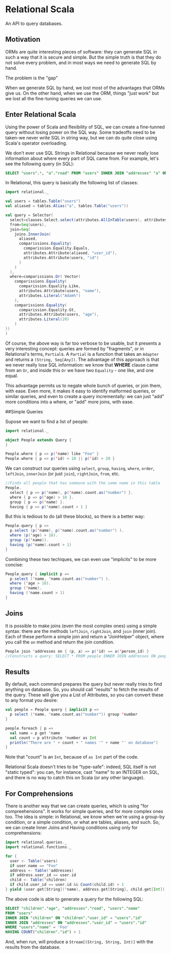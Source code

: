 Relational Scala
================

An API to query databases.

## Motivation
ORMs are quite interesting pieces of software: they can generate SQL in such a
way that it is secure and simple. But the simple truth is that they do not
solve every problem, and in most ways we need to generate SQL by hand.

The problem is the "gap"

When we generate SQL by hand, we lost most of the advantages that ORMs give us.
On the other hand, when we use the ORM, things "just work" but we lost all the
fine-tuning queries we can use.

## Enter Relational Scala
Using the power of Scala and flexibility of SQL, we can create a fine-tunned
query without losing power on the SQL way. Some tradeoffs need to be taken-we
never write SQL in string way, but we can do quite close using Scala's operator
overloading.

We don't ever use SQL Strings in Relational because we never really lose information
about where every part of SQL came from. For example, let's see the following
query (in SQL):

```sql
SELECT "users".*, "a"."road" FROM "users" INNER JOIN "addresses" "a" ON "a"."user_id" = "users"."id" WHERE "users"."name" LIKE 'Adam%' OR "users"."age" > 20
```

In Relational, this query is basically the following list of classes:

```scala
import relational._

val users = tables.Table("users")
val aliased = tables.Alias("a", tables.Table("users"))

val query = Selector(
  select=clauses.Select.select(attributes.AllInTable(users), attributes.Attribute(aliased, "road")),
  from=Seq(users),
  join=Seq(
    joins.InnerJoin(
      aliased, 
      comparissions.Equality(
        comparission.Equality.Equals, 
        attributes.Attribute(aliased, "user_id"), 
        attributes.Attribute(users, "id")
      )
    )
  ),
  where=comparissions.Or( Vector(
    comparissions.Equality(
      comparission.Equality.Like, 
      attributes.Attribute(users, "name"), 
      attributes.Literal("Adam%")
    ),
    comparissions.Equality(
      comparission.Equality.Gt, 
      attributes.Attribute(users, "age"), 
      attributes.Literal(20)
    )
))
)
```

Of course, the above way is far too verbose to be usable, but it presents a very interesting
concept: queries are formed by "fragments", or in Relational's terms, `Partial`s. A `Partial`
is a function that takes an `Adapter` and returns a `(String, Seq[Any])`. The  advantage
of this approach is that we never really lose SQL information: we know that **WHERE** clause
came from an `Or`, and inside this `Or` we have two `Equality` - one like, and one equal.

This advantage permits us to negate whole bunch of queries, or join them, with ease. Even
more, it makes it easy to identify malformed queries, or similar queries, and even to create
a query incrementally: we can just "add" more conditions into a where, or "add" more joins,
with ease.

##Simple Queries

Supose we want to find a list of people:

```scala
import relational._

object People extends Query {
}

People.where { p => p('name) like "Foo" }
People.where { p => p('id) < 10 || p('id) > 20 }

```

We can construct our queries using `select`, `group`, `having`, `where`,
`order`, `leftJoin`, `innerJoin` (or just `join`), `rightJoin`, `from`, etc.

```scala
//Finds all people that has someone with the same name in this table
People.
  select { p => p('name), p('name).count.as("number") }.
  where { p => p('age) > 18 }.
  group { p => p('name) }.
  having { p => p('name).count > 1 }
```

But this is tedious to do (all these blocks), so there is a better way:

```scala
People.query { p =>
  p.select (p('name), p('name).count.as("number") ).
  where (p('age) > 18).
  group (p('name)).
  having (p('name).count > 1)
}
```

Combining these two techiques, we can even use "implicits" to be more concise:

```scala
People.query { implicit p =>
  p.select ('name, 'name.count.as("number") ).
  where ('age > 18).
  group ('name).
  having ('name.count > 1)
}
```

## Joins
It is possible to make joins (even the most complex ones) using a simple
syntax: there are the methods `leftJoin`, `rightJoin`, and `join` (inner join).
Each of these perform a simple join and return a "JoinHelper" object, where you
call the `on` method and return the join condition.

```scala
People join 'addresses on { (p, a) => p('id) == a('person_id) }
//Constructs a query: SELECT * FROM people INNER JOIN addresses ON people.id = addresses.person_id
```

## Results
By default, each command prepares the query but never really tries to find
anything on database. So, you should call "results" to fetch the results of the
query. These will give you a List of Attributes, so you can convert these to
any format you desire:

```scala
val people = People query { implicit p =>
  p select ('name, 'name.count.as("number")) group 'number
}

people.foreach { p =>
  val name = p get 'name
  val count = p attribute 'number as Int
  println("There are " + count + " names '" + name "' on database")
}
```

Note that "count" is an `Int`, because of `as Int` part of the code.

Relational Scala doesn't tries to be "type-safe": indeed, SQL itself is not
"static typed": you can, for instance, cast "name" to an INTEGER on SQL, and
there is no way to catch this on Scala (or any other language).

## For Comprehensions

There is another way that we can create queries, which is using "for compreehensions".
It works for simple queries, and for more complex ones too. The idea is simple: in
Relational, we *know* when we're using a group-by condition, or a simple condition, or
what are tables, aliases, and such. So, we can create Inner Joins and Having conditions
using only for comprehensions:

```scala
import relational.queries._
import relational.functions._

for {
  user <- Table('users)
  if user.name == "Foo"
  address <- Table('addresses)
  if address.user_id == user.id
  child <- Table('children)
  if child.user_id == user.id && Count(child.id) > 1
} yield (user.get[String]('name), address.get[String], child.get[Int]('age))
```

The above code is able to generate a query for the following SQL:

```sql
SELECT "children"."age", "addresses"."road", "users"."name" 
FROM "users" 
INNER JOIN "children" ON "children"."user_id" = "users"."id" 
INNER JOIN "addresses" ON "addresses"."user_id" = "users"."id" 
WHERE "users"."name" = 'Foo' 
HAVING COUNT("children"."id") > 1
```

And, when run, will produce a `Stream[(String, String, Int)]` with the results from
the database.